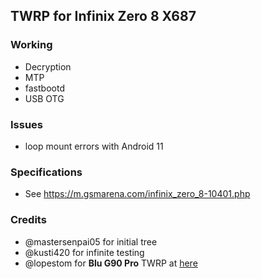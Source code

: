 ## TWRP for Infinix Zero 8 X687

### Working
- Decryption
- MTP
- fastbootd
- USB OTG

### Issues
- loop mount errors with Android 11


### Specifications
- See https://m.gsmarena.com/infinix_zero_8-10401.php

### Credits
- @mastersenpai05 for initial tree
- @kusti420 for infinite testing
- @lopestom for **Blu G90 Pro** TWRP at [here](https://github.com/lopestom/device_TWRP-PBRP_BLU_G0370WW)
